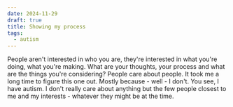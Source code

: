 ```yaml
---
date: 2024-11-29
draft: true
title: Showing my process
tags:
  - autism
---
```


People aren't interested in who you are, they're interested in what you're doing, what you're making. What are your thoughts, your process and what are the things you're considering? People care about people. It took me a long time to figure this one out. Mostly because - well - I don't. You see, I have autism. I don't really care about anything but the few people closest to me and my interests - whatever they might be at the time.